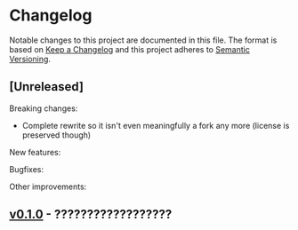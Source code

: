 # Changelog

Notable changes to this project are documented in this file. The format is based on [Keep a Changelog](https://keepachangelog.com/en/1.0.0/) and this project adheres to [Semantic Versioning](https://semver.org/spec/v2.0.0.html).

## [Unreleased]

Breaking changes:
- Complete rewrite so it isn't even meaningfully a fork any more (license is preserved though)

New features:

Bugfixes:

Other improvements:

## [v0.1.0](https://github.com/purescript-contrib/purescript-quickcheck-laws/tags/v0.1.0) - ??????????????????

